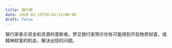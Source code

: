 ```yaml
---
title: 银行家
date: 2020-02-15T20:54:12+08:00
draft: false
---
```


银行家表示资金和资源的垄断者。梦见银行家预示你有可能得到开启物质财富，或精神财富的机会，解决出现的问题。